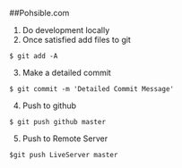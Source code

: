 ##Pohsible.com
1. Do development locally
2. Once satisfied add files to git

```$ git add -A```

3. Make a detailed commit

```$ git commit -m 'Detailed Commit Message'```

4. Push to github

```$ git push github master```

5. Push to Remote Server

```$git push LiveServer master```
